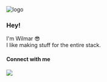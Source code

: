 ![logo](https://img.shields.io/badge/wilmarjongkind-100000?style=for-the-badge&logo=github&logoColor=white)

### Hey!

I'm Wilmar 😎\
I like making stuff for the entire stack.

#### Connect with me
[<img src="https://img.shields.io/badge/LinkedIn-0077B5?style=for-the-badge&logo=linkedin&logoColor=white"/>](https://www.linkedin.com/in/wilmar-jongkind-b17094181/)
